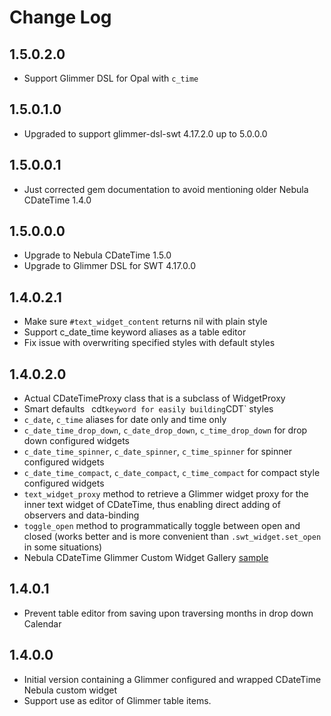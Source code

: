 # Change Log

## 1.5.0.2.0

- Support Glimmer DSL for Opal with `c_time`

## 1.5.0.1.0

- Upgraded to support glimmer-dsl-swt 4.17.2.0 up to 5.0.0.0

## 1.5.0.0.1

- Just corrected gem documentation to avoid mentioning older Nebula CDateTime 1.4.0

## 1.5.0.0.0

- Upgrade to Nebula CDateTime 1.5.0
- Upgrade to Glimmer DSL for SWT 4.17.0.0

## 1.4.0.2.1

- Make sure `#text_widget_content` returns nil with plain style
- Support c_date_time keyword aliases as a table editor
- Fix issue with overwriting specified styles with default styles

## 1.4.0.2.0

- Actual CDateTimeProxy class that is a subclass of WidgetProxy
- Smart defaults
` `cdt` keyword for easily building `CDT` styles
- `c_date`, `c_time` aliases for date only and time only
- `c_date_time_drop_down`, `c_date_drop_down`, `c_time_drop_down` for drop down configured widgets
- `c_date_time_spinner`, `c_date_spinner`, `c_time_spinner` for spinner configured widgets
- `c_date_time_compact`, `c_date_compact`, `c_time_compact` for compact style configured widgets
- `text_widget_proxy` method to retrieve a Glimmer widget proxy for the inner text widget of CDateTime, thus enabling direct adding of observers and data-binding
- `toggle_open` method to programmatically toggle between open and closed (works better and is more convenient than `.swt_widget.set_open` in some situations)
- Nebula CDateTime Glimmer Custom Widget Gallery [sample](samples/nebula/c_date_time_gallery.rb)

## 1.4.0.1

- Prevent table editor from saving upon traversing months in drop down Calendar

## 1.4.0.0

- Initial version containing a Glimmer configured and wrapped CDateTime Nebula custom widget
- Support use as editor of Glimmer table items.
